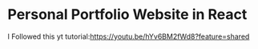 # Personal Portfolio Website in React

I Followed this yt tutorial:https://youtu.be/hYv6BM2fWd8?feature=shared

